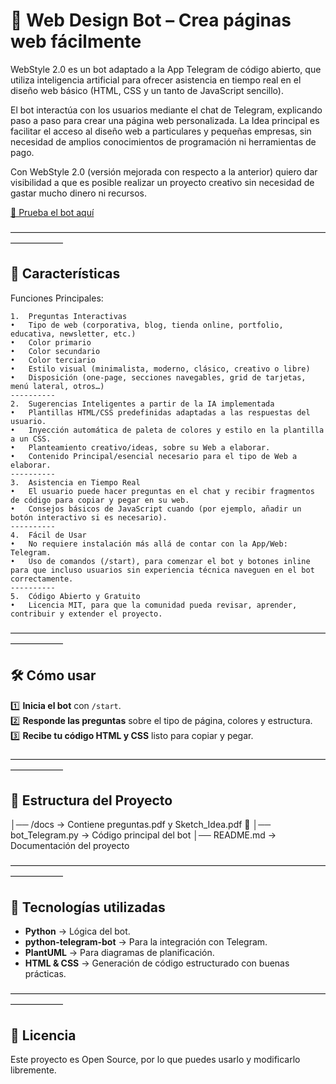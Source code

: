 # 🤖 Web Design Bot – Crea páginas web fácilmente  

WebStyle 2.0 es un bot adaptado a la App Telegram de código abierto, que utiliza inteligencia artificial para ofrecer asistencia en tiempo real en el diseño web básico (HTML, CSS y un tanto de JavaScript sencillo).

El bot interactúa con los usuarios mediante el chat de Telegram, explicando paso a paso para crear una página web personalizada.
La Idea principal es facilitar el acceso al diseño web a particulares y pequeñas empresas, sin necesidad de amplios conocimientos de programación ni herramientas de pago.

Con WebStyle 2.0 (versión mejorada con respecto a la anterior) quiero dar visibilidad a que es posible realizar un proyecto creativo sin necesidad de gastar mucho dinero ni recursos.

[🔗 Prueba el bot aquí](https://t.me/WwwebStylebot) 

——————————————————————————————————————————

## 🚀 Características  

Funciones Principales:

	1.	Preguntas Interactivas
	•	Tipo de web (corporativa, blog, tienda online, portfolio, educativa, newsletter, etc.)
	•	Color primario
	•	Color secundario
	•	Color terciario
	•	Estilo visual (minimalista, moderno, clásico, creativo o libre)
	•	Disposición (one-page, secciones navegables, grid de tarjetas, menú lateral, otros…)
    ----------
	2.	Sugerencias Inteligentes a partir de la IA implementada
	•	Plantillas HTML/CSS predefinidas adaptadas a las respuestas del usuario.
	•	Inyección automática de paleta de colores y estilo en la plantilla a un CSS.
	•	Planteamiento creativo/ideas, sobre su Web a elaborar.
    •	Contenido Principal/esencial necesario para el tipo de Web a elaborar.
    ----------
	3.	Asistencia en Tiempo Real
	•	El usuario puede hacer preguntas en el chat y recibir fragmentos de código para copiar y pegar en su web.
	•	Consejos básicos de JavaScript cuando (por ejemplo, añadir un botón interactivo si es necesario).
    ----------
	4.	Fácil de Usar
	•	No requiere instalación más allá de contar con la App/Web: Telegram.
	•	Uso de comandos (/start), para comenzar el bot y botones inline para que incluso usuarios sin experiencia técnica naveguen en el bot correctamente.
    ----------
	5.	Código Abierto y Gratuito
	•	Licencia MIT, para que la comunidad pueda revisar, aprender, contribuir y extender el proyecto.

——————————————————————————————————————————

## 🛠️ Cómo usar  

1️⃣ **Inicia el bot** con `/start`.  
2️⃣ **Responde las preguntas** sobre el tipo de página, colores y estructura.  
3️⃣ **Recibe tu código HTML y CSS** listo para copiar y pegar.  

——————————————————————————————————————————

## 📂 Estructura del Proyecto  
│── /docs → Contiene preguntas.pdf y Sketch_Idea.pdf 📄
│── bot_Telegram.py → Código principal del bot
│── README.md → Documentación del proyecto

——————————————————————————————————————————

## 🔧 Tecnologías utilizadas  

- **Python** → Lógica del bot.  
- **python-telegram-bot** → Para la integración con Telegram.  
- **PlantUML** → Para diagramas de planificación.  
- **HTML & CSS** → Generación de código estructurado con buenas prácticas.  

——————————————————————————————————————————

## 📜 Licencia  

Este proyecto es Open Source, por lo que puedes usarlo y modificarlo libremente.  